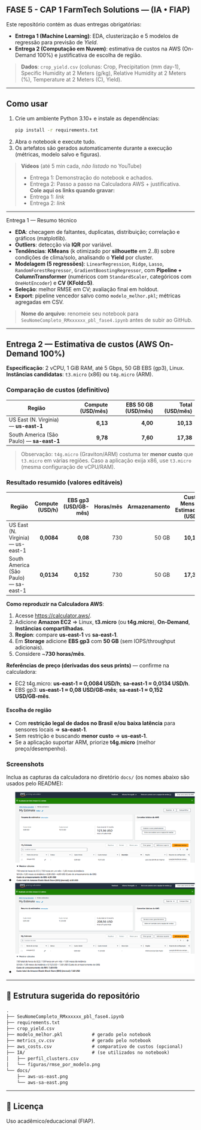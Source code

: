 ## FASE 5 - CAP 1 FarmTech Solutions — (IA • FIAP)

Este repositório contém as duas entregas obrigatórias:

- **Entrega 1 (Machine Learning)**: EDA, clusterização e 5 modelos de regressão para previsão de *Yield*.
- **Entrega 2 (Computação em Nuvem)**: estimativa de custos na AWS (On-Demand 100%) e justificativa de escolha de região.

> **Dados**: `crop_yield.csv` (colunas: Crop, Precipitation (mm day-1), Specific Humidity at 2 Meters (g/kg), Relative Humidity at 2 Meters (%), Temperature at 2 Meters (C), Yield).

---

## Como usar

1. Crie um ambiente Python 3.10+ e instale as dependências:
   ```bash
   pip install -r requirements.txt
   ```
2. Abra o notebook e execute tudo.
3. Os artefatos são gerados automaticamente durante a execução (métricas, modelo salvo e figuras).

> **Vídeos** (até 5 min cada, *não listado* no YouTube)  
> - Entrega 1: Demonstração do notebook e achados.  
> - Entrega 2: Passo a passo na Calculadora AWS + justificativa.  
> **Cole aqui os links quando gravar:**  
> - Entrega 1: _link_  
> - Entrega 2: _link_

---

Entrega 1 — Resumo técnico
- **EDA**: checagem de faltantes, duplicatas, distribuição; correlação e gráficos (matplotlib).  
- **Outliers**: detecção via **IQR** por variável.  
- **Tendências**: **KMeans** (k otimizado por **silhouette** em 2..8) sobre condições de clima/solo, analisando o **Yield** por cluster.  
- **Modelagem (5 regressões)**: `LinearRegression`, `Ridge`, `Lasso`, `RandomForestRegressor`, `GradientBoostingRegressor`, com **Pipeline + ColumnTransformer** (numéricos com `StandardScaler`, categóricos com `OneHotEncoder`) e **CV (KFold=5)**.  
- **Seleção**: melhor RMSE em CV; avaliação final em holdout.  
- **Export**: pipeline vencedor salvo como `modelo_melhor.pkl`; métricas agregadas em CSV.

> **Nome do arquivo**: renomeie seu notebook para `SeuNomeCompleto_RMxxxxxx_pbl_fase4.ipynb` antes de subir ao GitHub.

---

## Entrega 2 — Estimativa de custos (AWS On-Demand 100%)

**Especificação**: 2 vCPU, 1 GiB RAM, até 5 Gbps, 50 GB EBS (gp3), Linux.  
**Instâncias candidatas**: `t3.micro` (x86) ou `t4g.micro` (ARM).

### Comparação de custos (definitivo)

| Região                              | Compute (USD/mês) | EBS 50 GB (USD/mês) | **Total (USD/mês)** |
|------------------------------------|------------------:|--------------------:|--------------------:|
| US East (N. Virginia) — **us-east-1**  | **6,13**          | **4,00**            | **10,13**           |
| South America (São Paulo) — **sa-east-1** | **9,78**          | **7,60**            | **17,38**           |

> Observação: `t4g.micro` (Graviton/ARM) costuma ter **menor custo** que `t3.micro` em várias regiões. Caso a aplicação exija x86, use `t3.micro` (mesma configuração de vCPU/RAM).

### Resultado resumido (valores editáveis)
| Região | Compute (USD/h) | EBS gp3 (USD/GB-mês) | Horas/mês | Armazenamento | **Custo Mensal Estimado (USD)** |
|---|---:|---:|---:|---:|---:|
| US East (N. Virginia) — us-east-1 | **0,0084** | **0,08** | 730 | 50 GB | **10,13** |
| South America (São Paulo) — sa-east-1 | **0,0134** | **0,152** | 730 | 50 GB | **17,38** |

**Como reproduzir na Calculadora AWS**:
1. Acesse <https://calculator.aws/>.  
2. Adicione **Amazon EC2** ⇒ Linux, **t3.micro** (ou **t4g.micro**), **On‑Demand**, **Instâncias compartilhadas**.  
3. **Region**: compare **us-east-1** vs **sa-east-1**.  
4. Em **Storage** adicione **EBS gp3** com **50 GB** (sem IOPS/throughput adicionais).  
5. Considere ~**730 horas/mês**.

**Referências de preço (derivadas dos seus prints)** — confirme na calculadora:  
- EC2 t4g.micro: **us‑east‑1 ≈ 0,0084 USD/h**; **sa‑east‑1 ≈ 0,0134 USD/h**.  
- EBS gp3: **us‑east‑1 ≈ 0,08 USD/GB‑mês**; **sa‑east‑1 ≈ 0,152 USD/GB‑mês**.

#### Escolha de região
- Com **restrição legal de dados no Brasil** **e/ou** **baixa latência** para sensores locais ⇒ **sa‑east‑1**.  
- Sem restrição e buscando **menor custo** ⇒ **us‑east‑1**.  
- Se a aplicação suportar ARM, priorize **t4g.micro** (melhor preço/desempenho).

### Screenshots
Inclua as capturas da calculadora no diretório `docs/` (os nomes abaixo são usados pelo README):
- ![AWS us-east-1](docs/aws-us-east.png)
- ![AWS sa-east-1](docs/aws-sa-east.png)

---

## 📂 Estrutura sugerida do repositório
```
.
├── SeuNomeCompleto_RMxxxxxx_pbl_fase4.ipynb
├── requirements.txt
├── crop_yield.csv
├── modelo_melhor.pkl           # gerado pelo notebook
├── metrics_cv.csv              # gerado pelo notebook
├── aws_costs.csv               # comparativo de custos (opcional)
├── IA/                         # (se utilizados no notebook)
│   ├── perfil_clusters.csv
│   └── figuras/rmse_por_modelo.png
└── docs/
    ├── aws-us-east.png
    └── aws-sa-east.png
```

---

## 📜 Licença
Uso acadêmico/educacional (FIAP).
